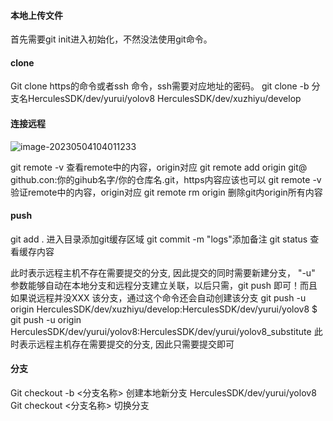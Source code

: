 #### 本地上传文件

首先需要git init进入初始化，不然没法使用git命令。

#### clone

Git clone https的命令或者ssh 命令，ssh需要对应地址的密码。
git clone -b 分支名HerculesSDK/dev/yurui/yolov8   HerculesSDK/dev/xuzhiyu/develop

#### 连接远程

![image-20230504104011233](C:\Users\yurui\AppData\Roaming\Typora\typora-user-images\image-20230504104011233.png)

git remote -v 查看remote中的内容，origin对应
git remote add origin git@ github.con:你的gihub名字/你的仓库名.git，https内容应该也可以
git remote -v 验证remote中的内容，origin对应
git remote rm origin  删除git内origin所有内容

#### push

git add . 进入目录添加git缓存区域
git commit -m "logs"添加备注
git status 查看缓存内容

此时表示远程主机不存在需要提交的分支, 因此提交的同时需要新建分支，
"-u" 参数能够自动在本地分支和远程分支建立关联，以后只需，git push 即可！而且如果说远程并没XXX 该分支，通过这个命令还会自动创建该分支
git push -u origin HerculesSDK/dev/xuzhiyu/develop:HerculesSDK/dev/yurui/yolov8 
$ git push -u origin HerculesSDK/dev/yurui/yolov8:HerculesSDK/dev/yurui/yolov8_substitute
此时表示远程主机存在需要提交的分支, 因此只需要提交即可

#### 分支

Git checkout -b <分支名称> 创建本地新分支 HerculesSDK/dev/yurui/yolov8
Git checkout <分支名称> 切换分支

